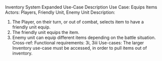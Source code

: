Inventory System Expanded Use-Case Description
Use Case: Equips Items
Actors: Players, Friendly Unit, Enemy Unit
Description:
1)	The Player, on their turn, or out of combat, selects item to have a friendly unit equip.
2)	The friendly unit equips the item.
3)	Enemy unit can equip different items depending on the battle situation.
Cross-ref: Functional requirements: 3i, 3iii
Use-cases: The larger Inventory use-case must be accessed, in order to pull items out of inventory.

